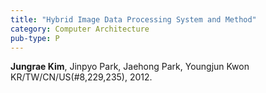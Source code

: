 ```yaml
---
title: "Hybrid Image Data Processing System and Method"
category: Computer Architecture
pub-type: P
---
```


**Jungrae Kim**, Jinpyo Park, Jaehong Park, Youngjun Kwon<br>
KR/TW/CN/US(#8,229,235), 2012.

